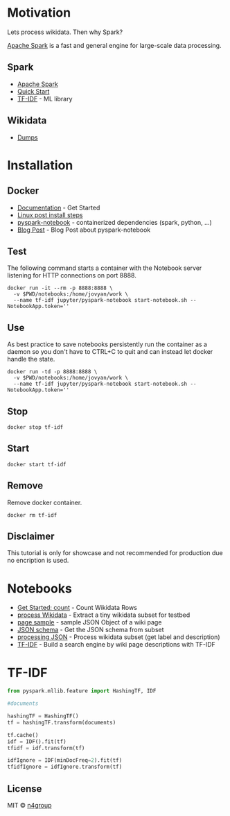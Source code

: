 # Motivation

Lets process wikidata. Then why Spark?

[Apache Spark](https://spark.apache.org/) is a fast and general engine for large-scale data processing.

## Spark
* [Apache Spark](https://spark.apache.org/)
* [Quick Start](http://spark.apache.org/docs/latest/quick-start.html)
* [TF-IDF](https://spark.apache.org/docs/latest/mllib-feature-extraction.html#tf-idf) - ML library

## Wikidata
* [Dumps](https://www.wikidata.org/wiki/Wikidata:Database_download/en)

# Installation

## Docker

* [Documentation](https://docs.docker.com/) - Get Started
* [Linux post install steps](https://docs.docker.com/engine/installation/linux/linux-postinstall/#systemd)
* [pyspark-notebook](https://hub.docker.com/r/jupyter/pyspark-notebook/) - containerized dependencies (spark, python, ...)
* [Blog Post](http://maxmelnick.com/2016/06/04/spark-docker.html) - Blog Post about pyspark-notebook


## Test

The following command starts a container with the Notebook server listening for HTTP connections on port 8888.
```
docker run -it --rm -p 8888:8888 \
  -v $PWD/notebooks:/home/jovyan/work \
  --name tf-idf jupyter/pyspark-notebook start-notebook.sh --NotebookApp.token=''
```

## Use

As best practice to save notebooks persistently run the container as a daemon so you don't have to CTRL+C to quit and can instead let docker handle the state.
```
docker run -td -p 8888:8888 \
  -v $PWD/notebooks:/home/jovyan/work \
  --name tf-idf jupyter/pyspark-notebook start-notebook.sh --NotebookApp.token=''
```

## Stop
```
docker stop tf-idf
```

## Start
```
docker start tf-idf
```

## Remove
Remove docker container.
```
docker rm tf-idf
```

## Disclaimer

This tutorial is only for showcase and not recommended for production due no encription is used.



# Notebooks

* [Get Started: count](https://github.com/n4group/tf-idf-python-spark-tutorial/blob/master/notebooks/count.ipynb) - Count Wikidata Rows
* [process Wikidata](https://github.com/n4group/tf-idf-python-spark-tutorial/blob/master/notebooks/wikidata_as_inlined_json_subset.ipynb) - Extract a tiny wikidata subset for testbed
* [page sample](https://github.com/n4group/tf-idf-python-spark-tutorial/blob/master/notebooks/sample_wikidata_json.ipynb) - sample JSON Object of a wiki page
* [JSON schema](https://github.com/n4group/tf-idf-python-spark-tutorial/blob/master/notebooks/json_schema.ipynb) - Get the JSON schema from subset
* [processing JSON](https://github.com/n4group/tf-idf-python-spark-tutorial/blob/master/notebooks/reduce_json.ipynb) - Process wikidata subset (get label and description)
* [TF-IDF](https://github.com/n4group/tf-idf-python-spark-tutorial/blob/master/notebooks/reduce_json.ipynb) - Build a search engine by wiki page descriptions with TF-IDF


# TF-IDF

```python
from pyspark.mllib.feature import HashingTF, IDF

#documents

hashingTF = HashingTF()
tf = hashingTF.transform(documents)

tf.cache()
idf = IDF().fit(tf)
tfidf = idf.transform(tf)

idfIgnore = IDF(minDocFreq=2).fit(tf)
tfidfIgnore = idfIgnore.transform(tf)
```

## License

MIT © [n4group](https://github.com/n4group)

